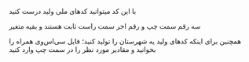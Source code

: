 با این کد میتوانید کدهای ملی ولید درست کنید

سه رقم سمت چپ و رقم اخر سمت راست ثابت هستند و بقیه متغیر

همچنین برای اینکه کدهای ولید یه شهرستان را تولید کنید؛ فایل سی‌اس‌وی همراه را بخوانید و مقادیر مورد نظر را در سمت چپ وارد کنید
